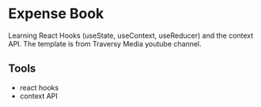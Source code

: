 # Expense Book

 Learning React Hooks (useState, useContext, useReducer) and the context API.  The template is from Traversy Media youtube channel.

## Tools
- react hooks
- context API